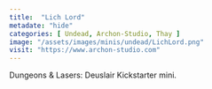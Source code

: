 ```yaml
---
title:  "Lich Lord"
metadate: "hide"
categories: [ Undead, Archon-Studio, Thay ]
image: "/assets/images/minis/undead/LichLord.png"
visit: "https://www.archon-studio.com"
---
```

Dungeons & Lasers: Deuslair Kickstarter mini.